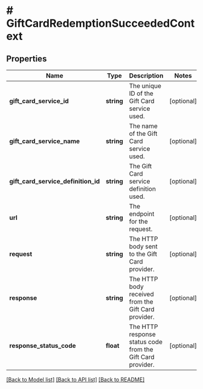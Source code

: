# # GiftCardRedemptionSucceededContext

## Properties

Name | Type | Description | Notes
------------ | ------------- | ------------- | -------------
**gift_card_service_id** | **string** | The unique ID of the Gift Card service used. | [optional]
**gift_card_service_name** | **string** | The name of the Gift Card service used. | [optional]
**gift_card_service_definition_id** | **string** | The Gift Card service definition used. | [optional]
**url** | **string** | The endpoint for the request. | [optional]
**request** | **string** | The HTTP body sent to the Gift Card provider. | [optional]
**response** | **string** | The HTTP body received from the Gift Card provider. | [optional]
**response_status_code** | **float** | The HTTP response status code from the Gift Card provider. | [optional]

[[Back to Model list]](../../README.md#models) [[Back to API list]](../../README.md#endpoints) [[Back to README]](../../README.md)
